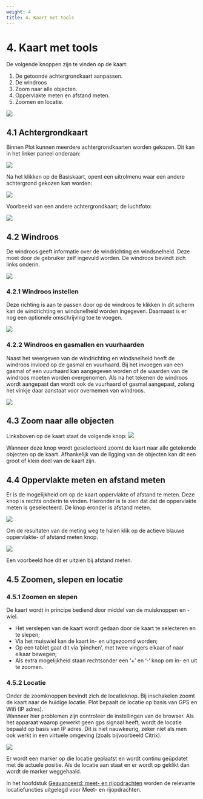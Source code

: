 ```yaml
---
weight: 4
title: 4. Kaart met tools
---
```


# 4. Kaart met tools

De volgende knoppen zijn te vinden op de kaart: 

1. De getoonde achtergrondkaart aanpassen.  
2. De windroos  
3. Zoom naar alle objecten. 
4. Oppervlakte meten en afstand meten. 
5. Zoomen en locatie.

![](images/startbeeld-plot-annotated.png) 

## 4.1 Achtergrondkaart
Binnen Plot kunnen meerdere achtergrondkaarten worden gekozen. Dit kan in het linker paneel onderaan:

![](images/ondergrond-selecteren.png)  

Na het klikken op de Basiskaart, opent een uitrolmenu waar een andere achtergrond 
gekozen kan worden: 

![](images/ondergronden.png) 
 
Voorbeeld van een andere achtergrondkaart; de luchtfoto: 

![](images/startbeeld-luchtfoto.png) 

## 4.2  Windroos

De windroos geeft informatie over de windrichting en windsnelheid. Deze moet door de gebruiker zelf ingevuld worden. De windroos bevindt zich links onderin.

![](images/windroos.png)

### 4.2.1 Windroos instellen

Deze richting is aan te passen door op de windroos te klikken In dit scherm kan de windrichting en windsnelheid worden ingegeven. Daarnaast is er nog een optionele omschrijving toe te voegen.

![](images/windroos-instellen.png) 
 
### 4.2.2 Windroos en gasmallen en vuurhaarden

Naast het weergeven van de windrichting en windsnelheid heeft de windroos invloed op de gasmal en vuurhaard. Bij het invoegen van een gasmal of een vuurhaard kan aangegeven worden of de waarden van de windroos moeten worden overgenomen. Als na het tekenen de windroos wordt aangepast dan wordt ook de vuurhaard of gasmal aangepast, zolang het vinkje daar aanstaat voor overnemen van windroos. 

![](images/lcms-plot-handleiding-30_4.jpg) 

 
## 4.3  Zoom naar alle objecten

Linksboven op de kaart staat de volgende knop: ![](images/zoom-alles-knop.png)  

Wanneer deze knop wordt geselecteerd zoomt de kaart naar alle getekende objecten op de 
kaart. Afhankelijk van de ligging van de objecten kan dit een groot of klein deel van de kaart 
zijn. 
 
## 4.4  Oppervlakte meten en afstand meten

Er is de mogelijkheid om op de kaart oppervlakte of afstand te meten. Deze knop 
is rechts onderin te vinden. Hieronder is te zien dat dat de oppervlakte meten is 
geselecteerd. De knop eronder is afstand meten. 

![](images/meten-knoppen.png)  

 
Om de resultaten van de meting weg te halen klik op de actieve blauwe oppervlakte- of 
afstand meten knop. 
 
![](images/meten-knoppen_lineaal-actief.png)
 
Een voorbeeld hoe dit er uitzien bij afstand meten. 
 
## 4.5  Zoomen, slepen en locatie 

### 4.5.1 Zoomen en slepen

De kaart wordt in principe bediend door middel van de muisknoppen en -wiel.  

- Het verslepen van de kaart wordt gedaan door de kaart te selecteren en te slepen; 
- Via het muiswiel kan de kaart in- en uitgezoomd worden; 
- Op een tablet gaat dit via ‘pinchen’, met twee vingers elkaar of naar elkaar bewegen;  
- Als extra mogelijkheid staan rechtsonder een ‘+’ en ‘-‘ knop om in- en uit te zoomen. 
 
### 4.5.2 Locatie

Onder de zoomknoppen bevindt zich de locatieknop. Bij inschakelen zoomt de kaart naar de 
huidige locatie. Plot bepaalt de locatie op basis van GPS en Wiﬁ (IP adres).  
Wanneer hier problemen zijn controleer de 
instellingen van de browser. Als het apparaat 
waarop gewerkt geen gps signaal heeft, wordt de 
locatie bepaald op basis van IP adres. Dit is niet 
nauwkeurig, zeker niet als men ook werkt in een 
virtuele omgeving (zoals bijvoorbeeld Citrix). 

![](images/lcms-plot-handleiding-32_2.jpg)  

Er wordt een marker op die locatie geplaatst en 
wordt continu geüpdatet met de actuele positie. Als 
de locatie aan staat en er wordt op geklikt dan wordt 
de marker weggehaald. 
 
In het hoofdstuk [Geavanceerd: meet- en rijopdrachten](geavanceerd_rijopdrachten.md) worden de relevante locatiefuncties uitgelegd voor Meet- en rijopdrachten. 
